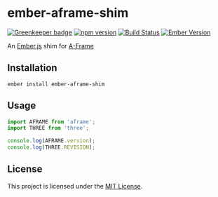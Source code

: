 ember-aframe-shim
==============================================================================

[![Greenkeeper badge](https://badges.greenkeeper.io/ember-vr/ember-aframe-shim.svg)](https://greenkeeper.io/)
[![npm version](https://badge.fury.io/js/ember-aframe-shim.svg)](https://badge.fury.io/js/ember-aframe-shim)
[![Build Status](https://travis-ci.org/ember-vr/ember-aframe-shim.svg?branch=master)](https://travis-ci.org/ember-vr/ember-aframe-shim)
[![Ember Version](https://img.shields.io/badge/ember-2.16%2B-brightgreen.svg)](https://www.emberjs.com/)

An [Ember.js](https://www.emberjs.com) shim for [A-Frame](https://aframe.io)

Installation
------------------------------------------------------------------------------

```
ember install ember-aframe-shim
```


Usage
------------------------------------------------------------------------------

```js
import AFRAME from 'aframe';
import THREE from 'three';

console.log(AFRAME.version);
console.log(THREE.REVISION);
```


License
------------------------------------------------------------------------------

This project is licensed under the [MIT License](LICENSE.md).
